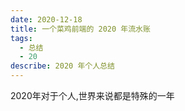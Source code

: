 ```yaml
---
date: 2020-12-18
title: 一个菜鸡前端的 2020 年流水账
tags:
  - 总结
  - 20
describe: 2020 年个人总结
---
```


2020年对于个人,世界来说都是特殊的一年

<Comment/>

